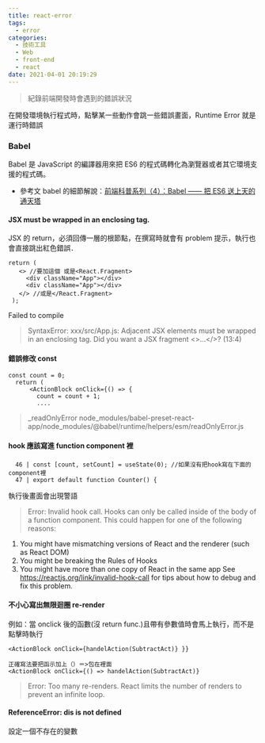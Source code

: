 ```yaml
---
title: react-error
tags:
  - error
categories:
  - 技術工具
  - Web
  - front-end
  - react
date: 2021-04-01 20:19:29
---
```


> 紀錄前端開發時會遇到的錯誤狀況

<!--more-->

在開發環境執行程式時，點擊某一些動作會跳一些錯誤畫面，Runtime Error 就是運行時錯誤

### Babel

Babel 是 JavaScript 的編譯器用來把 ES6 的程式碼轉化為瀏覽器或者其它環境支援的程式碼。

- 參考文 babel 的細節解說：[前端科普系列（4）：Babel —— 把 ES6 送上天的通天塔](https://www.mdeditor.tw/pl/pNFj/zh-tw)

#### JSX must be wrapped in an enclosing tag.

JSX 的 return，必須回傳一層的根節點，在撰寫時就會有 problem 提示，執行也會直接跳出紅色錯誤．

```
return (
   <> //要加這個 或是<React.Fragment>
     <div className="App"></div>
     <div className="App"></div>
   </> //或是</React.Fragment>
 );
```

Failed to compile

> SyntaxError: xxx/src/App.js: Adjacent JSX elements must be wrapped in an enclosing tag. Did you want a JSX fragment <>...</>? (13:4)

#### 錯誤修改 const

```
const count = 0;
  return (
      <ActionBlock onClick={() => {
        count = count + 1;
        ....
```

> \_readOnlyError
> node_modules/babel-preset-react-app/node_modules/@babel/runtime/helpers/esm/readOnlyError.js

#### hook 應該寫進 function component 裡

```
  46 | const [count, setCount] = useState(0); //如果沒有把hook寫在下面的component裡
  47 | export default function Counter() {
```

執行後畫面會出現警語

> Error: Invalid hook call. Hooks can only be called inside of the body of a function component. This could happen for one of the following reasons:

1. You might have mismatching versions of React and the renderer (such as React DOM)
2. You might be breaking the Rules of Hooks
3. You might have more than one copy of React in the same app
   See https://reactjs.org/link/invalid-hook-call for tips about how to debug and fix this problem.

#### 不小心寫出無限迴圈 re-render

例如：當 onclick 後的函數(沒 return func.)且帶有參數值時會馬上執行，而不是點擊時執行

```
<ActionBlock onClick={handelAction(SubtractAct)} }}

正確寫法要把函示加上（）＝>包在裡面
<ActionBlock onClick={() => handelAction(SubtractAct)}
```

> Error: Too many re-renders. React limits the number of renders to prevent an infinite loop.

#### ReferenceError: dis is not defined

設定一個不存在的變數
